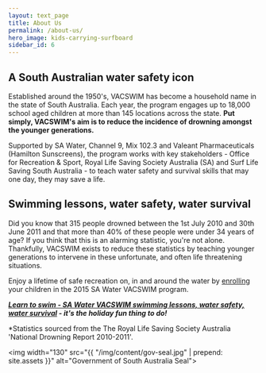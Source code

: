 ```yaml
---
layout: text_page
title: About Us
permalink: /about-us/
hero_image: kids-carrying-surfboard
sidebar_id: 6
---
```


## A South Australian water safety icon

Established around the 1950's, VACSWIM has become a household name in the state of South Australia. Each year, the program engages up to 18,000 school aged children at more than 145 locations across the state. **Put simply, VACSWIM's aim is to reduce the incidence of drowning amongst the younger generations.**

Supported by SA Water, Channel 9, Mix 102.3 and Valeant Pharmaceuticals (Hamilton Sunscreens), the program works with key stakeholders - Office for Recreation & Sport, Royal Life Saving Society Australia (SA) and Surf Life Saving South Australia - to teach water safety and survival skills that may one day, they may save a life.

## Swimming lessons, water safety, water survival

Did you know that 315 people drowned between the 1st July 2010 and 30th June 2011 and that more than 40% of these people were under 34 years of age? If you think that this is an alarming statistic, you're not alone. Thankfully, VACSWIM exists to reduce these statistics by teaching younger generations to intervene in these unfortunate, and often life threatening situations.

Enjoy a lifetime of safe recreation on, in and around the water by [enrolling](/vacswim-locations/) your children in the 2015 SA Water VACSWIM program.

**_[Learn to swim - SA Water VACSWIM swimming lessons, water safety, water survival](/program-information/enrolments/) - it's the holiday fun thing to do!_**

*Statistics sourced from the The Royal Life Saving Society Australia 'National Drowning Report 2010-2011'.

<img width="130" src="{{ "/img/content/gov-seal.jpg" | prepend: site.assets }}" alt="Government of South Australia Seal">